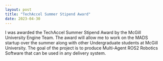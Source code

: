 ```yaml
---
layout: post
title: "TechAccel Summer Stipend Award"
date: 2023-04-30
---
```


I was awarded the TechAccel Summer Stipend Award by the McGill University Engine Team. The award will allow me to work on the MADS startup over the summer along with other Undergraduate students at McGill University. The goal of the project is to produce Multi-Agent ROS2 Robotics Software that can be used in any delivery system.
